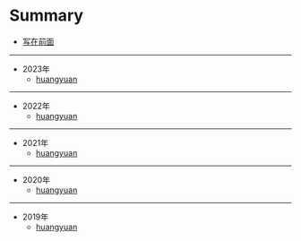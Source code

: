 # Summary

* [写在前面](README.md)

----

* 2023年
    * [huangyuan](2023/huangyuan.md)

----

* 2022年
    * [huangyuan](2022/huangyuan.md)

----

* 2021年
    * [huangyuan](2021/huangyuan.md)

----

* 2020年
    * [huangyuan](2020/huangyuan.md)

----

* 2019年
    * [huangyuan](2019/huangyuan.md)
    